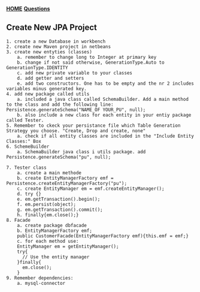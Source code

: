 [**HOME**](../index.md) [**Questions**](questions.md)

## Create New JPA Project

	1. create a new Database in workbench
	2. create new Maven project in netbeans
	3. create new entyties (classes)
		a. remember to change long to Integer at primary key
		b. change if not said otherwise, GenerationType.Auto to GenerationType.IDENTITY
		c. add new private variable to your classes
		d. add getter and setters
		e. add two constructors. One has to be empty and the nr 2 includes variables minus generated key.
	4. add new package called utils 
		a. included a java class called SchemaBuilder. Add a main method to the class and add the following line: Persistence.generateSchema("NAME_OF YOUR_PU", null);
		b. also include a new class for each entity in your entiy package called Tester.
	5. Remember to ckeck your persistance file which Table Generation Strategy you choose. "Create, Drop and create, none"
		a. check if all entity classes are included in the "Include Entity Classes:" Box
	6. SchemeBuilder
		a. SchemaBuilder java class i utils package. add   Persistence.generateSchema("pu", null);
		
	7. Tester class
		a. create a main methode
		b. create EntityManagerFactory emf = Persistence.createEntityManagerFactory("pu");
		c. create EntityManager em = emf.createEntityManager();
		d. try {}
		e. em.getTransaction().begin(); 
		f. em.persist(object);
		g. em.getTransaction().commit();
		h. finally{em.close();}
	8. Facade
		a. create package dbfacade
		b. EntityManagerFactory emf;
		public CustomerFacade(EntityManagerFactory emf){this.emf = emf;}
		c. for each method use:
		EntityManager em = getEntityManager();
		try{
		  // Use the entity manager  
		}finally{
		  em.close();
		}
	9. Remember dependencies:
		a. mysql-connector

  
 

